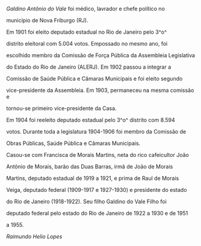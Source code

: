 

*Galdino Antônio do Vale* foi médico, lavrador e chefe político no

município de Nova Friburgo (RJ).



Em 1901 foi eleito deputado estadual no Rio de Janeiro pelo 3^o^

distrito eleitoral com 5.004 votos. Empossado no mesmo ano, foi

escolhido membro da Comissão de Força Pública da Assembleia Legislativa

do Estado do Rio de Janeiro (ALERJ). Em 1902 passou a integrar a

Comissão de Saúde Pública e Câmaras Municipais e foi eleito segundo

vice-presidente da Assembleia. Em 1903, permaneceu na mesma comissão e

tornou-se primeiro vice-presidente da Casa.



Em 1904 foi reeleito deputado estadual pelo 3^o^ distrito com 8.594

votos. Durante toda a legislatura 1904-1906 foi membro da Comissão de

Obras Públicas, Saúde Pública e Câmaras Municipais.



Casou-se com Francisca de Morais Martins, neta do rico cafeicultor João

Antônio de Morais, barão das Duas Barras, irmã de João de Morais

Martins, deputado estadual de 1919 a 1921, e prima de Raul de Morais

Veiga, deputado federal (1909-1917 e 1927-1930) e presidente do estado

do Rio de Janeiro (1918-1922). Seu filho Galdino do Vale Filho foi

deputado federal pelo estado do Rio de Janeiro de 1922 a 1930 e de 1951

a 1955.



*Raimundo Helio Lopes*



